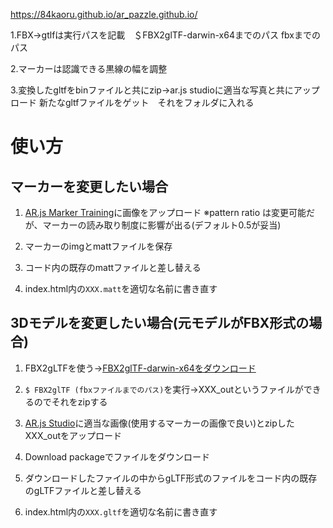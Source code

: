 https://84kaoru.github.io/ar_pazzle.github.io/


1.FBX→gtlfは実行パスを記載　＄FBX2glTF-darwin-x64までのパス fbxまでのパス

2.マーカーは認識できる黒線の幅を調整

3.変換したgltfをbinファイルと共にzip→ar.js studioに適当な写真と共にアップロード
新たなgltfファイルをゲット　それをフォルダに入れる

# 使い方

## マーカーを変更したい場合
1. [AR.js Marker Training](https://jeromeetienne.github.io/AR.js/three.js/examples/marker-training/examples/generator.html)に画像をアップロード
※pattern ratio は変更可能だが、マーカーの読み取り制度に影響が出る(デフォルト0.5が妥当)

2. マーカーのimgとmattファイルを保存

3. コード内の既存のmattファイルと差し替える

4. index.html内の`XXX.matt`を適切な名前に書き直す

## 3Dモデルを変更したい場合(元モデルがFBX形式の場合)
1. FBX2gLTFを使う→[FBX2glTF-darwin-x64をダウンロード](https://github.com/facebookincubator/FBX2glTF/releases)

2. `$ FBX2glTF (fbxファイルまでのパス)`を実行→XXX_outというファイルができるのでそれをzipする

3. [AR.js Studio](https://ar-js-org.github.io/studio/pages/marker/index.html)に適当な画像(使用するマーカーの画像で良い)とzipしたXXX_outをアップロード

4. Download packageでファイルをダウンロード

5. ダウンロードしたファイルの中からgLTF形式のファイルをコード内の既存のgLTFファイルと差し替える

6. index.html内の`XXX.gltf`を適切な名前に書き直す


